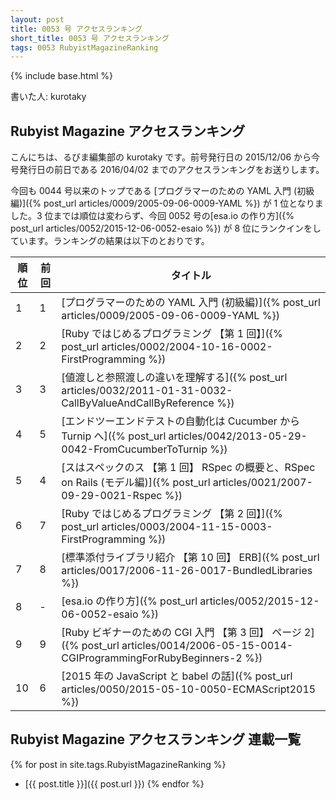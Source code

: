 ```yaml
---
layout: post
title: 0053 号 アクセスランキング
short_title: 0053 号 アクセスランキング
tags: 0053 RubyistMagazineRanking
---
```

{% include base.html %}


書いた人: kurotaky

## Rubyist Magazine アクセスランキング

こんにちは、るびま編集部の kurotaky です。前号発行日の 2015/12/06 から今号発行日の前日である 2016/04/02 までのアクセスランキングをお送りします。

今回も 0044 号以来のトップである [プログラマーのための YAML 入門 (初級編)]({% post_url articles/0009/2005-09-06-0009-YAML %}) が 1 位となりました。3 位までは順位は変わらず、今回 0052 号の[esa.io の作り方]({% post_url articles/0052/2015-12-06-0052-esaio %}) が 8 位にランクインをしています。ランキングの結果は以下のとおりです。

| 順位| 前回| タイトル|
|---|---|---|
| 1| 1| [プログラマーのための YAML 入門 (初級編)]({% post_url articles/0009/2005-09-06-0009-YAML %})|
| 2| 2| [Ruby ではじめるプログラミング 【第 1 回】]({% post_url articles/0002/2004-10-16-0002-FirstProgramming %})|
| 3| 3| [値渡しと参照渡しの違いを理解する]({% post_url articles/0032/2011-01-31-0032-CallByValueAndCallByReference %})|
| 4| 5| [エンドツーエンドテストの自動化は Cucumber から Turnip へ]({% post_url articles/0042/2013-05-29-0042-FromCucumberToTurnip %})|
| 5| 4| [スはスペックのス 【第 1 回】 RSpec の概要と、RSpec on Rails (モデル編)]({% post_url articles/0021/2007-09-29-0021-Rspec %})|
| 6| 7| [Ruby ではじめるプログラミング 【第 2 回】]({% post_url articles/0003/2004-11-15-0003-FirstProgramming %})|
| 7| 8| [標準添付ライブラリ紹介 【第 10 回】 ERB]({% post_url articles/0017/2006-11-26-0017-BundledLibraries %})|
| 8| -| [esa.io の作り方]({% post_url articles/0052/2015-12-06-0052-esaio %})|
| 9| 9| [Ruby ビギナーのための CGI 入門 【第 3 回】 ページ 2]({% post_url articles/0014/2006-05-15-0014-CGIProgrammingForRubyBeginners-2 %})|
| 10| 6| [2015 年の JavaScript と babel の話]({% post_url articles/0050/2015-05-10-0050-ECMAScript2015 %})|


## Rubyist Magazine アクセスランキング 連載一覧

{% for post in site.tags.RubyistMagazineRanking %}
  - [{{ post.title }}]({{ post.url }})
{% endfor %}


